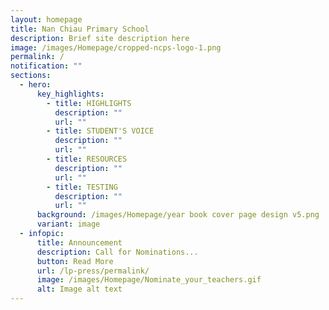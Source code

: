 ```yaml
---
layout: homepage
title: Nan Chiau Primary School
description: Brief site description here
image: /images/Homepage/cropped-ncps-logo-1.png
permalink: /
notification: ""
sections:
  - hero:
      key_highlights:
        - title: HIGHLIGHTS
          description: ""
          url: ""
        - title: STUDENT'S VOICE
          description: ""
          url: ""
        - title: RESOURCES
          description: ""
          url: ""
        - title: TESTING
          description: ""
          url: ""
      background: /images/Homepage/year book cover page design v5.png
      variant: image
  - infopic:
      title: Announcement
      description: Call for Nominations...
      button: Read More
      url: /lp-press/permalink/
      image: /images/Homepage/Nominate_your_teachers.gif
      alt: Image alt text
---
```

